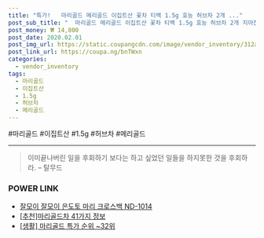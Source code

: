 ```yaml
--- 
title: "특가!   마리골드 메리골드 이집트산 꽃차 티백 1.5g 효능 허브차 2개 ..." 
post_sub_title: "  마리골드 메리골드 이집트산 꽃차 티백 1.5g 효능 허브차 2개 지아잔틴 50티백 금잔화 함유 루테인 차 눈에좋은 꽃잎" 
post_money: ₩ 14,800 
post_date: 2020.02.01 
post_img_url: https://static.coupangcdn.com/image/vendor_inventory/312a/9bacd066c54cc7d1fc6cf3cb4b3a0d02ced937d4c00af569b4be214f8a1f.jpg 
post_link_url: https://coupa.ng/bnTWxn 
categories: 
  - vendor_inventory 
tags: 
  - 마리골드 
  - 이집트산 
  - 1.5g 
  - 허브차 
  - 메리골드 
--- 
```

  #마리골드 #이집트산 #1.5g #허브차 #메리골드 
<hr> 

> 이미끝나버린 일을 후회하기 보다는 하고 싶었던 일들을 하지못한 것을 후회하라. – 탈무드 


### POWER LINK

* <a href="https://blog.naver.com/fasyy4321/221785222877" target="_blank">잘모이 잘모이 은도토 마리 크로스백 ND-1014</a>
* <a href="https://blog.naver.com/fasyy4321/221792299859" target="_blank">[추천]마리골드차 41가지 정보</a>
* <a href="https://blog.naver.com/sakai111/221792297770" target="_blank"> [생활] 마리골드 특가 순위 ~32위</a>
